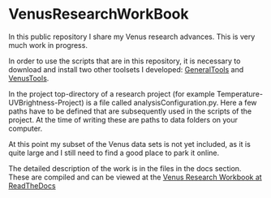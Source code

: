 # VenusResearchWorkBook

In this public repository I share my Venus research advances. This is very much work in progress. 

In order to use the scripts that are in this repository, it is necessary to download and install two other toolsets I developed: 
[GeneralTools](https://github.com/PleaseStateTheNatureOfYourInquiry/GeneralTools) and [VenusTools](https://github.com/PleaseStateTheNatureOfYourInquiry/VenusTools).

In the project top-directory of a research project (for example Temperature-UVBrightness-Project) is a file called analysisConfiguration.py. Here a few paths have to be defined that are subsequently used in the scripts of the project. At the time of writing these are paths to data folders on your computer.

At this point my subset of the Venus data sets is not yet included, as it is quite large and I still need to find a good place to park it online.

The detailed description of the work is in the files in the docs section. These are compiled and can be viewed at the [Venus Research Workbook at ReadTheDocs](https://venusresearchworkbook.readthedocs.io/en/latest/)


